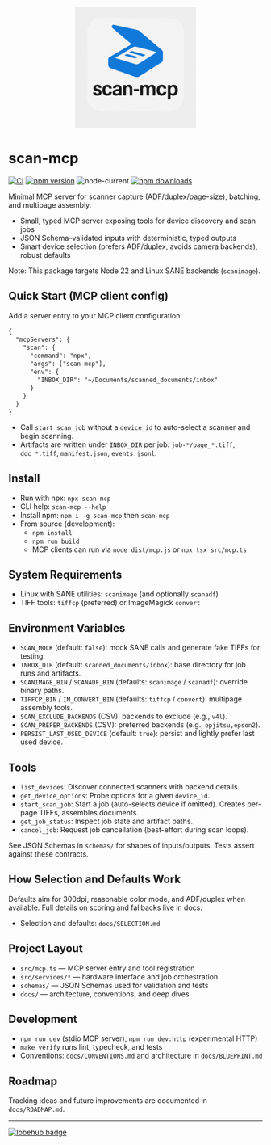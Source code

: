 <p align="center">
  <img src="docs/assets/logo-full.png" alt="scan-mcp logo" width="240">
</p>

# scan-mcp

[![CI](https://github.com/jacksenechal/scan-mcp/actions/workflows/ci.yml/badge.svg)](https://github.com/jacksenechal/scan-mcp/actions/workflows/ci.yml)
[![npm version](https://img.shields.io/npm/v/scan-mcp.svg)](https://www.npmjs.com/package/scan-mcp)
![node-current](https://img.shields.io/node/v/scan-mcp)
[![npm downloads](https://img.shields.io/npm/dm/scan-mcp.svg)](https://www.npmjs.com/package/scan-mcp)


Minimal MCP server for scanner capture (ADF/duplex/page-size), batching, and multipage assembly.

- Small, typed MCP server exposing tools for device discovery and scan jobs
- JSON Schema–validated inputs with deterministic, typed outputs
- Smart device selection (prefers ADF/duplex, avoids camera backends), robust defaults

Note: This package targets Node 22 and Linux SANE backends (`scanimage`).

## Quick Start (MCP client config)

Add a server entry to your MCP client configuration:

```
{
  "mcpServers": {
    "scan": {
      "command": "npx",
      "args": ["scan-mcp"],
      "env": {
        "INBOX_DIR": "~/Documents/scanned_documents/inbox"
      }
    }
  }
}
```

- Call `start_scan_job` without a `device_id` to auto-select a scanner and begin scanning.
- Artifacts are written under `INBOX_DIR` per job: `job-*/page_*.tiff`, `doc_*.tiff`, `manifest.json`, `events.jsonl`.

## Install

- Run with npx: `npx scan-mcp`
- CLI help: `scan-mcp --help`
- Install npm: `npm i -g scan-mcp` then `scan-mcp`
- From source (development):
  - `npm install`
  - `npm run build`
  - MCP clients can run via `node dist/mcp.js` or `npx tsx src/mcp.ts`

## System Requirements

- Linux with SANE utilities: `scanimage` (and optionally `scanadf`)
- TIFF tools: `tiffcp` (preferred) or ImageMagick `convert`

## Environment Variables

- `SCAN_MOCK` (default: `false`): mock SANE calls and generate fake TIFFs for testing.
- `INBOX_DIR` (default: `scanned_documents/inbox`): base directory for job runs and artifacts.
- `SCANIMAGE_BIN` / `SCANADF_BIN` (defaults: `scanimage` / `scanadf`): override binary paths.
- `TIFFCP_BIN` / `IM_CONVERT_BIN` (defaults: `tiffcp` / `convert`): multipage assembly tools.
- `SCAN_EXCLUDE_BACKENDS` (CSV): backends to exclude (e.g., `v4l`).
- `SCAN_PREFER_BACKENDS` (CSV): preferred backends (e.g., `epjitsu,epson2`).
- `PERSIST_LAST_USED_DEVICE` (default: `true`): persist and lightly prefer last used device.

## Tools

- `list_devices`: Discover connected scanners with backend details.
- `get_device_options`: Probe options for a given `device_id`.
- `start_scan_job`: Start a job (auto-selects device if omitted). Creates per-page TIFFs, assembles documents.
- `get_job_status`: Inspect job state and artifact paths.
- `cancel_job`: Request job cancellation (best-effort during scan loops).

See JSON Schemas in `schemas/` for shapes of inputs/outputs. Tests assert against these contracts.

## How Selection and Defaults Work

Defaults aim for 300dpi, reasonable color mode, and ADF/duplex when available. Full details on scoring and fallbacks live in docs:

- Selection and defaults: `docs/SELECTION.md`

## Project Layout

- `src/mcp.ts` — MCP server entry and tool registration
- `src/services/*` — hardware interface and job orchestration
- `schemas/` — JSON Schemas used for validation and tests
- `docs/` — architecture, conventions, and deep dives

## Development

- `npm run dev` (stdio MCP server), `npm run dev:http` (experimental HTTP)
- `make verify` runs lint, typecheck, and tests
- Conventions: `docs/CONVENTIONS.md` and architecture in `docs/BLUEPRINT.md`

## Roadmap

Tracking ideas and future improvements are documented in `docs/ROADMAP.md`.

---

[![lobehub badge](https://lobehub.com/badge/mcp/jacksenechal-scan-mcp?style=flat)](https://lobehub.com/mcp/jacksenechal-scan-mcp)
